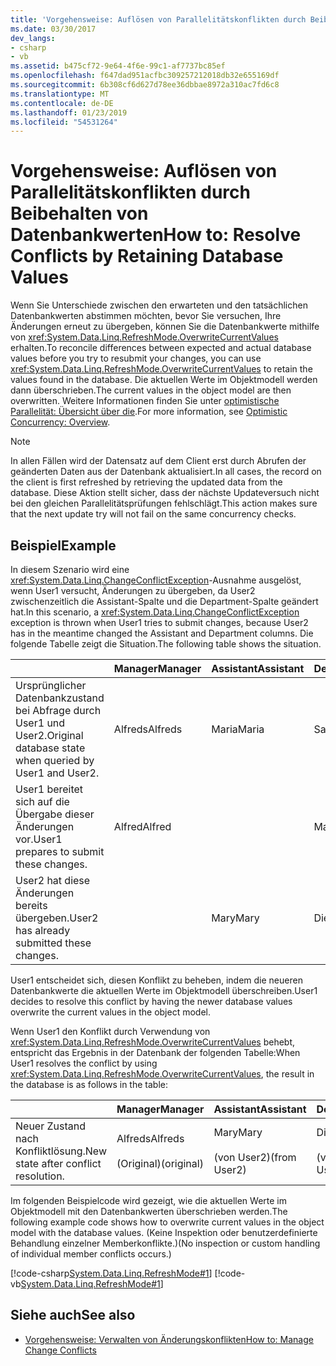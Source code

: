 ```yaml
---
title: 'Vorgehensweise: Auflösen von Parallelitätskonflikten durch Beibehalten von Datenbankwerten'
ms.date: 03/30/2017
dev_langs:
- csharp
- vb
ms.assetid: b475cf72-9e64-4f6e-99c1-af7737bc85ef
ms.openlocfilehash: f647dad951acfbc309257212018db32e655169df
ms.sourcegitcommit: 6b308cf6d627d78ee36dbbae8972a310ac7fd6c8
ms.translationtype: MT
ms.contentlocale: de-DE
ms.lasthandoff: 01/23/2019
ms.locfileid: "54531264"
---
```

# <a name="how-to-resolve-conflicts-by-retaining-database-values"></a><span data-ttu-id="e0661-102">Vorgehensweise: Auflösen von Parallelitätskonflikten durch Beibehalten von Datenbankwerten</span><span class="sxs-lookup"><span data-stu-id="e0661-102">How to: Resolve Conflicts by Retaining Database Values</span></span>
<span data-ttu-id="e0661-103">Wenn Sie Unterschiede zwischen den erwarteten und den tatsächlichen Datenbankwerten abstimmen möchten, bevor Sie versuchen, Ihre Änderungen erneut zu übergeben, können Sie die Datenbankwerte mithilfe von <xref:System.Data.Linq.RefreshMode.OverwriteCurrentValues> erhalten.</span><span class="sxs-lookup"><span data-stu-id="e0661-103">To reconcile differences between expected and actual database values before you try to resubmit your changes, you can use <xref:System.Data.Linq.RefreshMode.OverwriteCurrentValues> to retain the values found in the database.</span></span> <span data-ttu-id="e0661-104">Die aktuellen Werte im Objektmodell werden dann überschrieben.</span><span class="sxs-lookup"><span data-stu-id="e0661-104">The current values in the object model are then overwritten.</span></span> <span data-ttu-id="e0661-105">Weitere Informationen finden Sie unter [optimistische Parallelität: Übersicht über die](../../../../../../docs/framework/data/adonet/sql/linq/optimistic-concurrency-overview.md).</span><span class="sxs-lookup"><span data-stu-id="e0661-105">For more information, see [Optimistic Concurrency: Overview](../../../../../../docs/framework/data/adonet/sql/linq/optimistic-concurrency-overview.md).</span></span>  
  
> [!NOTE]
>  <span data-ttu-id="e0661-106">In allen Fällen wird der Datensatz auf dem Client erst durch Abrufen der geänderten Daten aus der Datenbank aktualisiert.</span><span class="sxs-lookup"><span data-stu-id="e0661-106">In all cases, the record on the client is first refreshed by retrieving the updated data from the database.</span></span> <span data-ttu-id="e0661-107">Diese Aktion stellt sicher, dass der nächste Updateversuch nicht bei den gleichen Parallelitätsprüfungen fehlschlägt.</span><span class="sxs-lookup"><span data-stu-id="e0661-107">This action makes sure that the next update try will not fail on the same concurrency checks.</span></span>  
  
## <a name="example"></a><span data-ttu-id="e0661-108">Beispiel</span><span class="sxs-lookup"><span data-stu-id="e0661-108">Example</span></span>  
 <span data-ttu-id="e0661-109">In diesem Szenario wird eine <xref:System.Data.Linq.ChangeConflictException>-Ausnahme ausgelöst, wenn User1 versucht, Änderungen zu übergeben, da User2 zwischenzeitlich die Assistant-Spalte und die Department-Spalte geändert hat.</span><span class="sxs-lookup"><span data-stu-id="e0661-109">In this scenario, a <xref:System.Data.Linq.ChangeConflictException> exception is thrown when User1 tries to submit changes, because User2 has in the meantime changed the Assistant and Department columns.</span></span> <span data-ttu-id="e0661-110">Die folgende Tabelle zeigt die Situation.</span><span class="sxs-lookup"><span data-stu-id="e0661-110">The following table shows the situation.</span></span>  
  
||<span data-ttu-id="e0661-111">Manager</span><span class="sxs-lookup"><span data-stu-id="e0661-111">Manager</span></span>|<span data-ttu-id="e0661-112">Assistant</span><span class="sxs-lookup"><span data-stu-id="e0661-112">Assistant</span></span>|<span data-ttu-id="e0661-113">Department</span><span class="sxs-lookup"><span data-stu-id="e0661-113">Department</span></span>|  
|------|-------------|---------------|----------------|  
|<span data-ttu-id="e0661-114">Ursprünglicher Datenbankzustand bei Abfrage durch User1 und User2.</span><span class="sxs-lookup"><span data-stu-id="e0661-114">Original database state when queried by User1 and User2.</span></span>|<span data-ttu-id="e0661-115">Alfreds</span><span class="sxs-lookup"><span data-stu-id="e0661-115">Alfreds</span></span>|<span data-ttu-id="e0661-116">Maria</span><span class="sxs-lookup"><span data-stu-id="e0661-116">Maria</span></span>|<span data-ttu-id="e0661-117">Sales</span><span class="sxs-lookup"><span data-stu-id="e0661-117">Sales</span></span>|  
|<span data-ttu-id="e0661-118">User1 bereitet sich auf die Übergabe dieser Änderungen vor.</span><span class="sxs-lookup"><span data-stu-id="e0661-118">User1 prepares to submit these changes.</span></span>|<span data-ttu-id="e0661-119">Alfred</span><span class="sxs-lookup"><span data-stu-id="e0661-119">Alfred</span></span>||<span data-ttu-id="e0661-120">Marketing</span><span class="sxs-lookup"><span data-stu-id="e0661-120">Marketing</span></span>|  
|<span data-ttu-id="e0661-121">User2 hat diese Änderungen bereits übergeben.</span><span class="sxs-lookup"><span data-stu-id="e0661-121">User2 has already submitted these changes.</span></span>||<span data-ttu-id="e0661-122">Mary</span><span class="sxs-lookup"><span data-stu-id="e0661-122">Mary</span></span>|<span data-ttu-id="e0661-123">Dienst</span><span class="sxs-lookup"><span data-stu-id="e0661-123">Service</span></span>|  
  
 <span data-ttu-id="e0661-124">User1 entscheidet sich, diesen Konflikt zu beheben, indem die neueren Datenbankwerte die aktuellen Werte im Objektmodell überschreiben.</span><span class="sxs-lookup"><span data-stu-id="e0661-124">User1 decides to resolve this conflict by having the newer database values overwrite the current values in the object model.</span></span>  
  
 <span data-ttu-id="e0661-125">Wenn User1 den Konflikt durch Verwendung von <xref:System.Data.Linq.RefreshMode.OverwriteCurrentValues> behebt, entspricht das Ergebnis in der Datenbank der folgenden Tabelle:</span><span class="sxs-lookup"><span data-stu-id="e0661-125">When User1 resolves the conflict by using <xref:System.Data.Linq.RefreshMode.OverwriteCurrentValues>, the result in the database is as follows in the table:</span></span>  
  
||<span data-ttu-id="e0661-126">Manager</span><span class="sxs-lookup"><span data-stu-id="e0661-126">Manager</span></span>|<span data-ttu-id="e0661-127">Assistant</span><span class="sxs-lookup"><span data-stu-id="e0661-127">Assistant</span></span>|<span data-ttu-id="e0661-128">Department</span><span class="sxs-lookup"><span data-stu-id="e0661-128">Department</span></span>|  
|------|-------------|---------------|----------------|  
|<span data-ttu-id="e0661-129">Neuer Zustand nach Konfliktlösung.</span><span class="sxs-lookup"><span data-stu-id="e0661-129">New state after conflict resolution.</span></span>|<span data-ttu-id="e0661-130">Alfreds</span><span class="sxs-lookup"><span data-stu-id="e0661-130">Alfreds</span></span><br /><br /> <span data-ttu-id="e0661-131">(Original)</span><span class="sxs-lookup"><span data-stu-id="e0661-131">(original)</span></span>|<span data-ttu-id="e0661-132">Mary</span><span class="sxs-lookup"><span data-stu-id="e0661-132">Mary</span></span><br /><br /> <span data-ttu-id="e0661-133">(von User2)</span><span class="sxs-lookup"><span data-stu-id="e0661-133">(from User2)</span></span>|<span data-ttu-id="e0661-134">Dienst</span><span class="sxs-lookup"><span data-stu-id="e0661-134">Service</span></span><br /><br /> <span data-ttu-id="e0661-135">(von User2)</span><span class="sxs-lookup"><span data-stu-id="e0661-135">(from User2)</span></span>|  
  
 <span data-ttu-id="e0661-136">Im folgenden Beispielcode wird gezeigt, wie die aktuellen Werte im Objektmodell mit den Datenbankwerten überschrieben werden.</span><span class="sxs-lookup"><span data-stu-id="e0661-136">The following example code shows how to overwrite current values in the object model with the database values.</span></span> <span data-ttu-id="e0661-137">(Keine Inspektion oder benutzerdefinierte Behandlung einzelner Memberkonflikte.)</span><span class="sxs-lookup"><span data-stu-id="e0661-137">(No inspection or custom handling of individual member conflicts occurs.)</span></span>  
  
 [!code-csharp[System.Data.Linq.RefreshMode#1](../../../../../../samples/snippets/csharp/VS_Snippets_Data/system.data.linq.refreshmode/cs/program.cs#1)]
 [!code-vb[System.Data.Linq.RefreshMode#1](../../../../../../samples/snippets/visualbasic/VS_Snippets_Data/system.data.linq.refreshmode/vb/module1.vb#1)]  
  
## <a name="see-also"></a><span data-ttu-id="e0661-138">Siehe auch</span><span class="sxs-lookup"><span data-stu-id="e0661-138">See also</span></span>
- [<span data-ttu-id="e0661-139">Vorgehensweise: Verwalten von Änderungskonflikten</span><span class="sxs-lookup"><span data-stu-id="e0661-139">How to: Manage Change Conflicts</span></span>](../../../../../../docs/framework/data/adonet/sql/linq/how-to-manage-change-conflicts.md)
